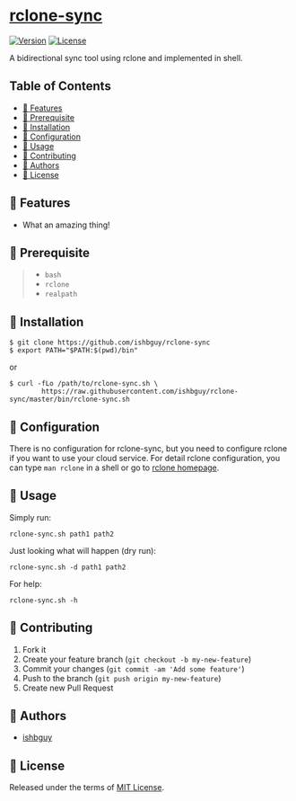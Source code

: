 # [rclone-sync](https://github.com/ishbguy/rclone-sync)

[![Version][versvg]][ver] [![License][licsvg]][lic]

[versvg]: https://img.shields.io/badge/version-v0.1.0-lightgrey.svg
[ver]: https://img.shields.io/badge/version-v0.1.0-lightgrey.svg
[licsvg]: https://img.shields.io/badge/license-MIT-green.svg
[lic]: https://github.com/ishbguy/rclone-sync/blob/master/LICENSE

A bidirectional sync tool using rclone and implemented in shell.

## Table of Contents

+ [:art: Features](#art-features)
+ [:straight_ruler: Prerequisite](#straight_ruler-prerequisite)
+ [:rocket: Installation](#rocket-installation)
+ [:memo: Configuration](#memo-configuration)
+ [:notebook: Usage](#notebook-usage)
+ [:hibiscus: Contributing](#hibiscus-contributing)
+ [:boy: Authors](#boy-authors)
+ [:scroll: License](#scroll-license)

## :art: Features

+ What an amazing thing!

## :straight_ruler: Prerequisite

> + `bash`
> + `rclone`
> + `realpath`

## :rocket: Installation

```
$ git clone https://github.com/ishbguy/rclone-sync
$ export PATH="$PATH:$(pwd)/bin"
```
or
```
$ curl -fLo /path/to/rclone-sync.sh \
        https://raw.githubusercontent.com/ishbguy/rclone-sync/master/bin/rclone-sync.sh
```

## :memo: Configuration

There is no configuration for rclone-sync, but you need to configure rclone if
you want to use your cloud service. For detail rclone configuration, you can
type `man rclone` in a shell or go to [rclone homepage](https://rclone.org/).

## :notebook: Usage

Simply run:
```
rclone-sync.sh path1 path2
```
Just looking what will happen (dry run):
```
rclone-sync.sh -d path1 path2
```
For help:
```
rclone-sync.sh -h
```

## :hibiscus: Contributing

1. Fork it
2. Create your feature branch (`git checkout -b my-new-feature`)
3. Commit your changes (`git commit -am 'Add some feature'`)
4. Push to the branch (`git push origin my-new-feature`)
5. Create new Pull Request

## :boy: Authors

+ [ishbguy](https://github.com/ishbguy)

## :scroll: License

Released under the terms of [MIT License](https://opensource.org/licenses/MIT).
